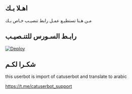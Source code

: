 ## اهـلا بـك
مـن هـنا تستطيـع عمـل رابط تنصيـب خـاص بـك

## رابـط السـورس للتنـصيـب

[![Deploy](https://www.herokucdn.com/deploy/button.svg)](https://heroku.com/deploy?template=https://github.com/omar11k/jmthon)

## شكـرا لكـم 


this userbot is import of catuserbot and translate to arabic

https://t.me/catuserbot_support
